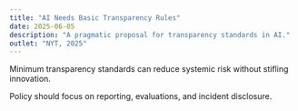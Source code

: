 ```yaml
---
title: "AI Needs Basic Transparency Rules"
date: 2025-06-05
description: "A pragmatic proposal for transparency standards in AI."
outlet: "NYT, 2025"
---
```


Minimum transparency standards can reduce systemic risk without stifling innovation.

Policy should focus on reporting, evaluations, and incident disclosure.
